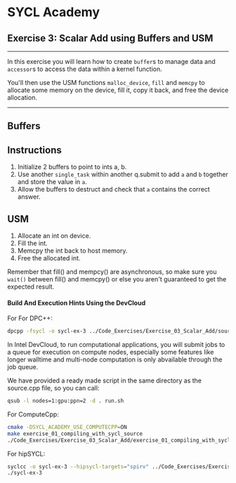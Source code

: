 # SYCL Academy

## Exercise 3: Scalar Add using Buffers and USM

---

In this exercise you will learn how to create `buffer`s to manage data and
`accessor`s to access the data within a kernel function. 

You'll then use the USM functions `malloc_device`, `fill` and `memcpy` to 
allocate some memory on the device, fill it, copy it back, and free the 
device allocation.

---

## Buffers 

## Instructions

1. Initialize 2 buffers to point to ints a, b.
2. Use another `single_task` within another q.submit to add `a` and `b` 
together and store the value in `a`.
3. Allow the buffers to destruct and check that `a` contains the correct answer.


## USM

1. Allocate an int on device.
2. Fill the int.
3. Memcpy the int back to host memory.
4. Free the allocated int.

Remember that fill() and mempcy() are asynchronous, so make
sure you `wait()` between fill() and memcpy() or else you
aren't guaranteed to get the expected result.


#### Build And Execution Hints Using the DevCloud

For For DPC++:
```sh
dpcpp -fsycl -o sycl-ex-3 ../Code_Exercises/Exercise_03_Scalar_Add/source.cpp
```
In Intel DevCloud, to run computational applications, you will submit jobs to a queue for execution on compute nodes,
especially some features like longer walltime and multi-node computation is only abvailable through the job queue.

We have provided a ready made script in the same directory as the source.cpp file, so you can call:

```sh
qsub -l nodes=1:gpu:ppn=2 -d . run.sh
```

For ComputeCpp:

```sh
cmake -DSYCL_ACADEMY_USE_COMPUTECPP=ON
make exercise_01_compiling_with_sycl_source
./Code_Exercises/Exercise_03_Scalar_Add/exercise_01_compiling_with_sycl_source
```


For hipSYCL:

```sh
syclcc -o sycl-ex-3 --hipsycl-targets="spirv" ../Code_Exercises/Exercise_03_Scalar_Add/source.cpp
./sycl-ex-3
```


[devcloud-job-submission]: https://devcloud.intel.com/oneapi/documentation/job-submission/
